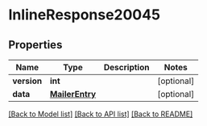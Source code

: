 # InlineResponse20045

## Properties
Name | Type | Description | Notes
------------ | ------------- | ------------- | -------------
**version** | **int** |  | [optional] 
**data** | [**MailerEntry**](MailerEntry.md) |  | [optional] 

[[Back to Model list]](../README.md#documentation-for-models) [[Back to API list]](../README.md#documentation-for-api-endpoints) [[Back to README]](../README.md)

